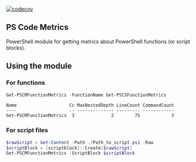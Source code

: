 [![codecov](https://codecov.io/gh/briansworth/PSCodeMetrics/branch/master/graph/badge.svg)](https://codecov.io/gh/briansworth/PSCodeMetrics)


## PS Code Metrics

PowerShell module for getting metrics about PowerShell functions
(or script blocks).

## Using the module


### For functions

```powershell
Get-PSCMFunctionMetrics -FunctionName Get-PSCSFunctionMetrics
```

```
Name                    Cc MaxNestedDepth LineCount CommandCount
----                    -- -------------- --------- ------------
Get-PSCMFunctionMetrics  3              2        75            5

```

### For script files

```powershell
$rawScript = Get-Content -Path ./Path_to_script.ps1 -Raw
$scriptBlock = [scriptblock]::Create($rawScript)
Get-PSCMFunctionMetrics -ScriptBlock $scriptBlock
```


